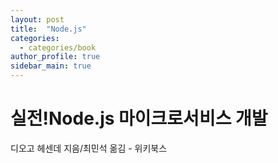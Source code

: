 ```yaml
---
layout: post
title:  "Node.js"
categories: 
  - categories/book
author_profile: true
sidebar_main: true
---
```


# 실전!Node.js 마이크로서비스 개발
디오고 헤센데 지음/최민석 옮김 - 위키북스 

